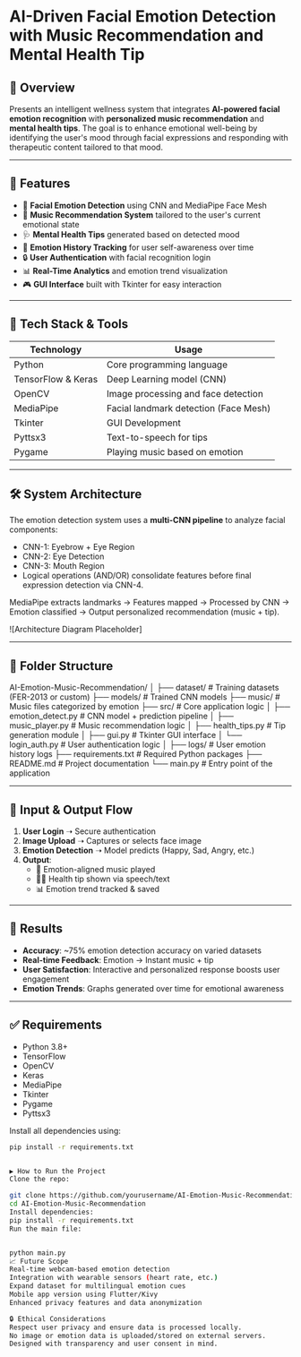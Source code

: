 # AI-Driven Facial Emotion Detection with Music Recommendation and Mental Health Tip

## 📖 Overview

Presents an intelligent wellness system that integrates **AI-powered facial emotion recognition** with **personalized music recommendation** and **mental health tips**. The goal is to enhance emotional well-being by identifying the user's mood through facial expressions and responding with therapeutic content tailored to that mood.

---

## 🚀 Features

- 🧠 **Facial Emotion Detection** using CNN and MediaPipe Face Mesh
- 🎵 **Music Recommendation System** tailored to the user's current emotional state
- 🩺 **Mental Health Tips** generated based on detected mood
- 🧾 **Emotion History Tracking** for user self-awareness over time
- 🔒 **User Authentication** with facial recognition login
- 📊 **Real-Time Analytics** and emotion trend visualization
- 🎮 **GUI Interface** built with Tkinter for easy interaction

---

## 🧰 Tech Stack & Tools

| Technology        | Usage                              |
|------------------|-------------------------------------|
| Python           | Core programming language           |
| TensorFlow & Keras | Deep Learning model (CNN)         |
| OpenCV           | Image processing and face detection |
| MediaPipe        | Facial landmark detection (Face Mesh) |
| Tkinter          | GUI Development                     |
| Pyttsx3          | Text-to-speech for tips             |
| Pygame           | Playing music based on emotion      |

---

## 🛠️ System Architecture

The emotion detection system uses a **multi-CNN pipeline** to analyze facial components:
- CNN-1: Eyebrow + Eye Region
- CNN-2: Eye Detection
- CNN-3: Mouth Region
- Logical operations (AND/OR) consolidate features before final expression detection via CNN-4.

MediaPipe extracts landmarks → Features mapped → Processed by CNN → Emotion classified → Output personalized recommendation (music + tip).

![Architecture Diagram Placeholder]

---

## 📂 Folder Structure
AI-Emotion-Music-Recommendation/
│
├── dataset/ # Training datasets (FER-2013 or custom)
├── models/ # Trained CNN models
├── music/ # Music files categorized by emotion
├── src/ # Core application logic
│ ├── emotion_detect.py # CNN model + prediction pipeline
│ ├── music_player.py # Music recommendation logic
│ ├── health_tips.py # Tip generation module
│ ├── gui.py # Tkinter GUI interface
│ └── login_auth.py # User authentication logic
│
├── logs/ # User emotion history logs
├── requirements.txt # Required Python packages
├── README.md # Project documentation
└── main.py # Entry point of the application



---

## 📸 Input & Output Flow

1. **User Login** ➝ Secure authentication
2. **Image Upload** ➝ Captures or selects face image
3. **Emotion Detection** ➝ Model predicts (Happy, Sad, Angry, etc.)
4. **Output**:
   - 🎵 Emotion-aligned music played
   - 🧘‍♂️ Health tip shown via speech/text
   - 📊 Emotion trend tracked & saved

---

## 🧪 Results

- **Accuracy**: ~75% emotion detection accuracy on varied datasets
- **Real-time Feedback**: Emotion → Instant music + tip
- **User Satisfaction**: Interactive and personalized response boosts user engagement
- **Emotion Trends**: Graphs generated over time for emotional awareness

---

## ✅ Requirements

- Python 3.8+
- TensorFlow
- OpenCV
- Keras
- MediaPipe
- Tkinter
- Pygame
- Pyttsx3

Install all dependencies using:

```bash
pip install -r requirements.txt


▶️ How to Run the Project
Clone the repo:

git clone https://github.com/yourusername/AI-Emotion-Music-Recommendation.git
cd AI-Emotion-Music-Recommendation
Install dependencies:
pip install -r requirements.txt
Run the main file:


python main.py
📈 Future Scope
Real-time webcam-based emotion detection
Integration with wearable sensors (heart rate, etc.)
Expand dataset for multilingual emotion cues
Mobile app version using Flutter/Kivy
Enhanced privacy features and data anonymization

🔒 Ethical Considerations
Respect user privacy and ensure data is processed locally.
No image or emotion data is uploaded/stored on external servers.
Designed with transparency and user consent in mind.

